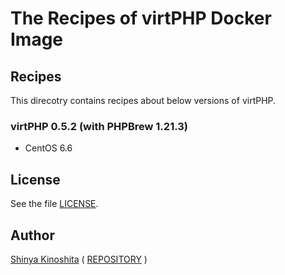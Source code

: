 # The Recipes of virtPHP Docker Image

## Recipes

This direcotry contains recipes about below versions of virtPHP.

### virtPHP 0.5.2 (with PHPBrew 1.21.3)

* CentOS 6.6

## License

See the file [LICENSE](../../LICENSE).

## Author

[Shinya Kinoshita](http://www.shinyakinoshita.com) ( [REPOSITORY](http://www.repositories.jp) )
